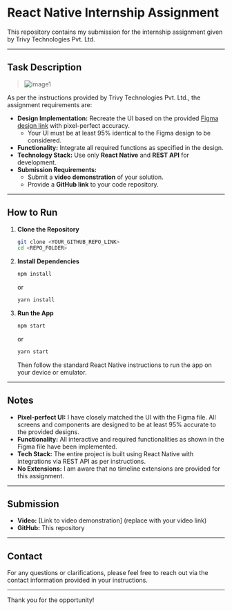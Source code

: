 # React Native Internship Assignment

This repository contains my submission for the internship assignment given by Trivy Technologies Pvt. Ltd.

---

## Task Description

> ![image1](image1)

As per the instructions provided by Trivy Technologies Pvt. Ltd., the assignment requirements are:

- **Design Implementation:** Recreate the UI based on the provided [Figma design link](https://www.figma.com/design/Bt4RVAPxsiVJDw6wZvpfn2/YOLO-Task-Jan-25?node-id=0-1&t=NfrKJVbuJlUuTAJ1-1) with pixel-perfect accuracy.
    - Your UI must be at least 95% identical to the Figma design to be considered.
- **Functionality:** Integrate all required functions as specified in the design.
- **Technology Stack:** Use only **React Native** and **REST API** for development.
- **Submission Requirements:** 
    - Submit a **video demonstration** of your solution.
    - Provide a **GitHub link** to your code repository.

---

## How to Run

1. **Clone the Repository**
    ```bash
    git clone <YOUR_GITHUB_REPO_LINK>
    cd <REPO_FOLDER>
    ```

2. **Install Dependencies**
    ```bash
    npm install
    ```
    or
    ```bash
    yarn install
    ```

3. **Run the App**
    ```bash
    npm start
    ```
    or
    ```bash
    yarn start
    ```
    Then follow the standard React Native instructions to run the app on your device or emulator.

---

## Notes

- **Pixel-perfect UI:** I have closely matched the UI with the Figma file. All screens and components are designed to be at least 95% accurate to the provided designs.
- **Functionality:** All interactive and required functionalities as shown in the Figma file have been implemented.
- **Tech Stack:** The entire project is built using React Native with integrations via REST API as per instructions.
- **No Extensions:** I am aware that no timeline extensions are provided for this assignment.

---

## Submission

- **Video:** [Link to video demonstration] (replace with your video link)
- **GitHub:** This repository

---

## Contact

For any questions or clarifications, please feel free to reach out via the contact information provided in your instructions.

---

Thank you for the opportunity!
